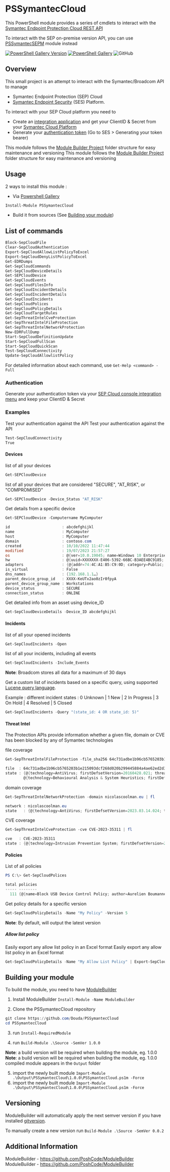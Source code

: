# PSSymantecCloud

This PowerShell module provides a series of cmdlets to interact with the [Symantec Endpoint Protection Cloud REST API](https://apidocs.securitycloud.symantec.com/#/doc?id=ses_auth)

To interact with the SEP on-premise version API, you can use [PSSymantecSEPM](https://github.com/Douda/PSSymantecSEPM) module instead

[![PowerShell Gallery Version](https://img.shields.io/powershellgallery/v/PSSymantecCloud?style=flat-square)](https://www.powershellgallery.com/packages/PSSymantecCloud)
[![PowerShell Gallery](https://img.shields.io/powershellgallery/dt/PSSymantecCloud?style=flat-square)](https://www.powershellgallery.com/packages/PSSymantecCloud)
![GitHub](https://img.shields.io/github/license/Douda/PSSymantecCloud?style=flat-square)

## Overview
This small project is an attempt to interact with the Symantec/Broadcom API to manage 

- Symantec Endpoint Protection (SEP) Cloud 
- [Symantec Endpoint Security](https://sep.securitycloud.symantec.com/v2/home/dashboard) (SES) Platform.

To interact with your SEP Cloud platform you need to 
- Create an [integration application](https://techdocs.broadcom.com/us/en/symantec-security-software/endpoint-security-and-management/endpoint-security/sescloud/Settings/creating-a-client-application-v132702110-d4152e4057.html) and get your ClientID & Secret from your [Symantec Cloud Platform](https://sep.securitycloud.symantec.com/v2/home/dashboard)
- Generate your [authentication token](https://apidocs.securitycloud.symantec.com/#/doc?id=ses_auth) (Go to SES > Generating your token bearer)


This module follows the [Module Builder Project](https://github.com/PoshCode/ModuleBuilder) folder structure for easy maintenance and versioning
This module follows the [Module Builder Project](https://github.com/PoshCode/ModuleBuilder) folder structure for easy maintenance and versioning

## Usage
2 ways to install this module :
- Via [Powershell Gallery](https://www.powershellgallery.com/packages/PSSymantecCloud/) 
```PowerShell
Install-Module PSSymantecCloud
```
- Build it from sources (See [Building your module](##Building-your-module))

## List of commands
```PowerShell
Block-SepCloudFile
Clear-SepCloudAuthentication
Export-SepCloudAllowListPolicyToExcel
Export-SepCloudDenyListPolicyToExcel
Get-EDRDumps
Get-SepCloudCommands
Get-SepCloudDeviceDetails
Get-SEPCloudDevice
Get-SepCloudEvents
Get-SepCloudFilesInfo
Get-SepCloudIncidentDetails
Get-SepCloudIncidentDetails
Get-SepCloudIncidents
Get-SepCloudPolices
Get-SepCloudPolicyDetails
Get-SepCloudTargetRules
Get-SepThreatIntelCveProtection
Get-SepThreatIntelFileProtection
Get-SepThreatIntelNetworkProtection
New-EDRFullDump
Start-SepCloudDefinitionUpdate
Start-SepCloudFullScan
Start-SepCloudQuickScan
Test-SepCloudConnectivity
Update-SepCloudAllowlistPolicy
```

For detailed information about each command, use `Get-Help <command> -Full`

### Authentication
Generate your authentication token via your [SEP Cloud console integration menu](https://sep.securitycloud.symantec.com/v2/integration/client-applications) and keep your ClientID & Secret

### Examples
Test your authentication against the API
Test your authentication against the API
```PowerShell
Test-SepCloudConnectivity
True
```

#### Devices
list of all your devices
```PowerShell
Get-SEPCloudDevice
```

list of all your devices that are considered "SECURE", "AT_RISK", or "COMPROMISED"
```PowerShell
Get-SEPCloudDevice -Device_Status "AT_RISK"
```

Get details from a specific device
```PowerShell
Get-SEPCloudDevice -Computername MyComputer

id                       : abcdefghijkl
name                     : MyComputer
host                     : MyComputer
domain                   : contoso.com
created                  : 10/10/2022 11:47:44
modified                 : 19/07/2023 21:57:27
os                       : @{ver=10.0.19045; name=Windows 10 Enterprise Edition; type=WINDOWS_WORKSTATION; 64_bit=True; lang=fr; major_ver=10; minor_ver=0; sp=0; tz_offset=60; user=first.last; user_domain=CONTOSO.COM; vol_avail_mb=93037; vol_cap_mb=241126}
hw                       : @{uuid=XXXXXXX-E406-5392-66BC-B3AEE4BC9185; bios_ver=ACER - 12F0 R1CET66W(1.35 ); cpu_mhz=2096; cpu_type=AMD64 Family 23 Model 96 Stepping 1; log_cpus=12; mem_mb=15592...}
adapters                 : {@{addr=74:4C:A1:B5:C9:0D; category=Public; ipv4Address=192.168.128.20; ipv4_gw=192.168.128.1; ipv4_prefix=24; mask=255.255.255.0}}
is_virtual               : False
dns_names                : {192.168.1.1…}
parent_device_group_id   : XXXX-KeUTx2ao0zIr0fpyA
parent_device_group_name : Workstations
device_status            : SECURE
connection_status        : ONLINE
```
Get detailed info from an asset using device_ID
```PowerShell
Get-SepCloudDeviceDetails -Device_ID abcdefghijkl
```
#### Incidents

list of all your opened incidents
```PowerShell
Get-SepCloudIncidents -Open
```

list of all your incidents, including all events
```PowerShell
Get-SepCloudIncidents -Include_Events
```
**Note**: Broadcom stores all data for a maximum of 30 days

Get a custom list of incidents based on a specific query, using supported [Lucene query language](https://techdocs.broadcom.com/us/en/symantec-security-software/endpoint-security-and-management/endpoint-detection-and-response/4-5/about-the-ways-to-search-for-indicators-of-comprom-v115770112-d38e14827/search-query-syntax-v124335086-d38e19040.html). 

Example : different incident states : 0 Unknown | 1 New | 2 In Progress | 3 On Hold | 4 Resolved | 5 Closed
```PowerShell
Get-SepCloudIncidents -Query "(state_id: 4 OR state_id: 5)"
```

#### Threat Intel
The Protection APIs provide information whether a given file, domain or CVE has been blocked by any of Symantec technologies

file coverage
```PowerShell
Get-SepThreatIntelFileProtection -file_sha256 64c731adbe1b96cb5765203b1e215093dcf268d020b299445884a4ae62ed2d3a | fl

file  : 64c731adbe1b96cb5765203b1e215093dcf268d020b299445884a4ae62ed2d3a
state : {@{technology=AntiVirus; firstDefsetVersion=20160428.021; threatName=Trojan.Gen.2}, @{technology=Intrusion Prevention System; firstDefsetVersion=20221025.061; threatName=System Infected: Trojan.Backdoor Activity 634},
        @{technology=Behavioural Analysis & System Heuristics; firstDefsetVersion=20230420.001; threatName=SONAR.SuspScr!gen1}}
```
domain coverage
```PowerShell
Get-SepThreatIntelNetworkProtection -domain nicolascoolman.eu | fl

network : nicolascoolman.eu
state   : {@{technology=AntiVirus; firstDefsetVersion=2023.03.14.024; threatName=WS.Reputation.1}, @{technology=Behavioural Analysis & System Heuristics; firstDefsetVersion=20230301.001; threatName=SONAR.Heur.Dropper}}
```

CVE coverage
```PowerShell
Get-SepThreatIntelCveProtection -cve CVE-2023-35311 | fl

cve   : CVE-2023-35311
state : {@{technology=Intrusion Prevention System; firstDefsetVersion=20230712.061; threatName=Web Attack: Microsoft Outlook CVE-2023-35311}}
```


#### Policies
List of all policies
```PowerShell
PS C:\> Get-SepCloudPolices

total policies
----- --------
  111 {@{name=Block USB Device Control Policy; author=Aurelien Boumanne; policy_uid=xxxxxxx...
```

Get policy details for a specific version
```PowerShell
Get-SepCloudPolicyDetails -Name "My Policy" -Version 5
```
**Note**: By default, will output the latest version

##### Allow list policy
Easily export any allow list policy in an Excel format
Easily export any allow list policy in an Excel format
```PowerShell
Get-SepCloudPolicyDetails -Name "My Allow List Policy" | Export-SepCloudPolicyToExcel -Path "allow_list.xlsx"
```

## Building your module
To build the module, you need to have [ModuleBuilder](https://www.powershellgallery.com/packages/ModuleBuilder/)

1. Install ModuleBuilder `Install-Module -Name ModuleBuilder`

2. Clone the PSSymantecCloud repository
 ```powershell
 git clone https://github.com/Douda/PSSymantecCloud
cd PSSymantecCloud
```

3. run `Install-RequiredModule`

4. run `Build-Module .\Source -SemVer 1.0.0`
   
**Note**: a build version will be required when building the module, eg. 1.0.0
**Note**: a build version will be required when building the module, eg. 1.0.0
compiled module appears in the `Output` folder

5. import the newly built module `Import-Module .\Output\PSSymantecCloud\1.0.0\PSSymantecCloud.ps1m -Force`
5. import the newly built module `Import-Module .\Output\PSSymantecCloud\1.0.0\PSSymantecCloud.ps1m -Force`


## Versioning

ModuleBuilder will automatically apply the next semver version
if you have installed [gitversion](https://gitversion.readthedocs.io/en/latest/).

To manually create a new version run `Build-Module .\Source -SemVer 0.0.2`

## Additional Information

ModuleBuilder - https://github.com/PoshCode/ModuleBuilder
ModuleBuilder - https://github.com/PoshCode/ModuleBuilder
